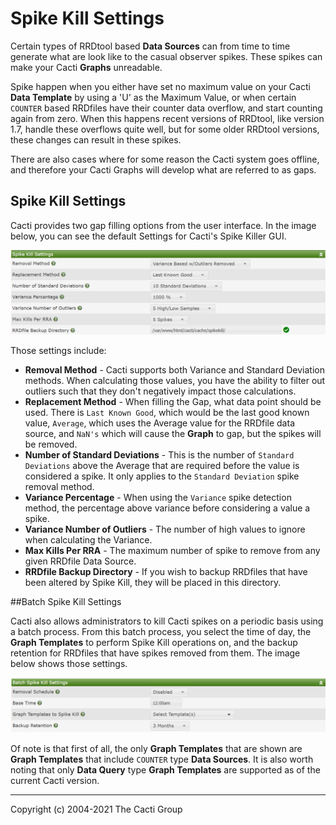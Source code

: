 # Spike Kill Settings

Certain types of RRDtool based **Data Sources** can from time
to time generate what are look like to the casual observer
spikes.  These spikes can make your Cacti **Graphs** unreadable.

Spike happen when you either have set no maximum value on your
Cacti **Data Template** by using a 'U' as the Maximum Value,
or when certain `COUNTER` based RRDfiles have their counter data
overflow, and start counting again from zero.  When this happens
recent versions of RRDtool, like version 1.7, handle these
overflows quite well, but for some older RRDtool versions, these
changes can result in these spikes.

There are also cases where for some reason the Cacti system goes
offline, and therefore your Cacti Graphs will develop what are
referred to as gaps.

## Spike Kill Settings

Cacti provides two gap filling options
from the user interface.  In the image below, you can see
the default Settings for Cacti's Spike Killer GUI.

![Settings Spike Kill](images/settings-spikekill.png)

Those settings include:

- **Removal Method** - Cacti supports both Variance and Standard
  Deviation methods.  When calculating those values, you have the
  ability to filter out outliers such that they don't negatively
  impact those calculations.
- **Replacement Method** - When filling the Gap, what data point
  should be used.  There is `Last Known Good`, which would be
  the last good known value, `Average`, which uses the Average
  value for the RRDfile data source, and `NaN's` which will cause
  the **Graph** to gap, but the spikes will be removed.
- **Number of Standard Deviations** - This is the number of
  `Standard Deviations` above the Average that are required
  before the value is considered a spike.  It only applies to
  the `Standard Deviation` spike removal method.
- **Variance Percentage** - When using the `Variance` spike
  detection method, the percentage above variance before
  considering a value a spike.
- **Variance Number of Outliers** - The number of high values
  to ignore when calculating the Variance.
- **Max Kills Per RRA** - The maximum number of spike to remove
  from any given RRDfile Data Source.
- **RRDfile Backup Directory** - If you wish to backup RRDfiles
  that have been altered by Spike Kill, they will be placed in
  this directory.

##Batch Spike Kill Settings

Cacti also allows administrators to kill Cacti spikes on a periodic
basis using a batch process.  From this batch process, you select
the time of day, the **Graph Templates** to perform Spike Kill operations
on, and the backup retention for RRDfiles that have spikes removed from
them.  The image below shows those settings.

![Settings Spike Kill Batch](images/settings-spikekill-batch.png)

Of note is that first of all, the only **Graph Templates** that are
shown are **Graph Templates** that include `COUNTER` type **Data Sources**.
It is also worth noting that only **Data Query** type **Graph Templates**
are supported as of the current Cacti version.

---
Copyright (c) 2004-2021 The Cacti Group
